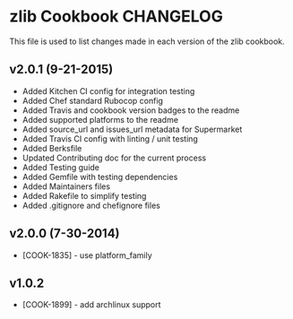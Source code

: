 # zlib Cookbook CHANGELOG
This file is used to list changes made in each version of the zlib cookbook.

## v2.0.1 (9-21-2015)
- Added Kitchen CI config for integration testing
- Added Chef standard Rubocop config
- Added Travis and cookbook version badges to the readme
- Added supported platforms to the readme
- Added source_url and issues_url metadata for Supermarket
- Added Travis CI config with linting / unit testing
- Added Berksfile
- Updated Contributing doc for the current process
- Added Testing guide
- Added Gemfile with testing dependencies
- Added Maintainers files
- Added Rakefile to simplify testing
- Added .gitignore and chefignore files

## v2.0.0 (7-30-2014)
- [COOK-1835] - use platform_family

## v1.0.2
- [COOK-1899] - add archlinux support
